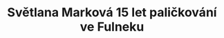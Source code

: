 ---
id: b95d0aa0-62aa-4b59-9c27-2513301287a4
title: "Světlana Marková 15 let paličkování ve Fulneku"
price: 3000
year: 2018
description: "U příležitosti 15-ti let paličkování ve Fulneku budou členky fulneckého klubu paličkování pořádat víkendový kurz „Navrhování krajky“. Cílem kurzu je zdokonalení členek ve vytváření vlastních návrhů podvinků, aby jen nekopírovaly práce jiných krajkářek. Darovaná částka přispěje na zaplacení lektorky kurzu."
kouskovani: false
locationName: undefined
position:
  lng: 17.9069223272338
  lat: 49.716860958042396
---
